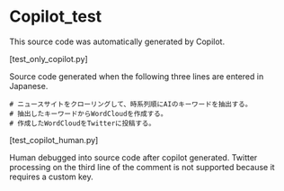 # Copilot_test

This source code was automatically generated by Copilot.


[test_only_copilot.py]

Source code generated when the following three lines are entered in Japanese.

```
# ニュースサイトをクローリングして、時系列順にAIのキーワードを抽出する。
# 抽出したキーワードからWordCloudを作成する。
# 作成したWordCloudをTwitterに投稿する。
```

[test_copilot_human.py]

Human debugged into source code after copilot generated.
Twitter processing on the third line of the comment is not supported because it requires a custom key.
